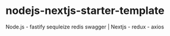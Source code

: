 # nodejs-nextjs-starter-template
Node.js - fastify sequleize redis swagger | Nextjs - redux - axios 
